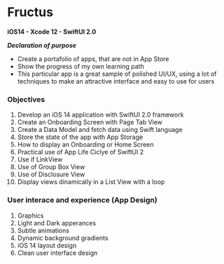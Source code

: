 # Fructus
**iOS14 - Xcode 12 - SwiftUI 2.0**

***Declaration of purpose***
- Create a portafolio of apps, that are not in App Store
- Show the progress of my own learning path
- This particular app is a great sample of polished UI/UX, using a lot of techniques to make an attractive interface and easy to use for users

### Objectives

1. Develop an iOS 14 application with SwiftUI 2.0 framework
2. Create an Onboarding Screen with Page Tab View
3. Create a Data Model and fetch data using Swift language
4. Store the state of the app with App Storage
5. How to display an Onboarding or Home Screen
6. Practical use of App Life Ciclye of SwiftUI 2
7. Use if LinkView
8. Use of Group Box View
9. Use of Disclosure View
10. Display views dinamically in a List View with a loop

### User interace and experience (App Design)
1. Graphics
2. Light and Dark apperances
3. Subtle animations
4. Dynamic background gradients
5. iOS 14 layout design
6. Clean user interface design
